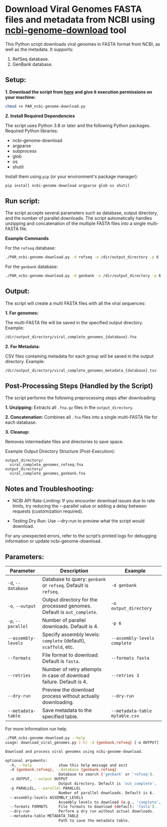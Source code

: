 # Download Viral Genomes FASTA files and metadata from NCBI using [ncbi-genome-download](https://github.com/kblin/ncbi-genome-download) tool

This Python script downloads viral genomes in FASTA format from NCBI, as well as the metadata. It supports:
1. RefSeq database.
2. GenBank database.

## **Setup:**

**1. Download the script from [here](https://github.com/agudeloromero/Download_fasta_NCBI/blob/main/ViralGenomes_ncbi-genome-download/PAR_ncbi-genome-download.py) and give it execution permissions on your machine:**
```bash
chmod +x PAR_ncbi-genome-download.py
```

**2. Install Required Dependencies**

The script uses Python 3.8 or later and the following Python packages. Required Python libraries:
* ncbi-genome-download
* argparse
* subprocess
* glob
* os
* shutil

Install them using `pip` (or your environment's package manager):
``` bash
pip install ncbi-genome-download argparse glob os shutil
```

## **Run script:**

The script accepts several parameters such as database, output directory, and the number of parallel downloads. The script automatically handles unzipping and concatenation of the multiple FASTA files into a single multi-FASTA file.

**Example Commands**

For the `refseq` database:
```bash
./PAR_ncbi-genome-download.py -d refseq -o /dir/output_directory -p 6
```

For the `genbank` database:
```bash
./PAR_ncbi-genome-download.py -d genbank -o /dir/output_directory -p 6
```

## **Output:**

The script will create a multi FASTA files with all the viral sequences:

**1. For genomes:**

The multi-FASTA file will be saved in the specified output directory. Example:
```bash
/dir/output_directory/viral_complete_genomes_{database}.fna
```

**2. For Metadata:**

CSV files containing metadata for each group will be saved in the output directory. Example:
```bash
/dir/output_directory/viral_complete_genomes_metadata_{database}.tsv
```

## **Post-Processing Steps (Handled by the Script)**

The script performs the following preprocessing steps after downloading:

**1. Unzipping:**
Extracts all `.fna.gz` files in the `output_directory`.

**2. Concatenation:**
Combines all `.fna` files into a single multi-FASTA file for each database.

**3. Cleanup:**

Removes intermediate files and directories to save space.

Example Output Directory Structure (Post-Execution):
```
output_directory/
  viral_complete_genomes_refseq.fna
output_directory/
  viral_complete_genomes_genbank.fna
```

## **Notes and Troubleshooting:**

* NCBI API Rate-Limiting: If you encounter download issues due to rate limits, try reducing the --parallel value or adding a delay between requests (customization required).

* Testing Dry Run: Use --dry-run to preview what the script would download.

For any unexpected errors, refer to the script’s printed logs for debugging information or update ncbi-genome-download.


## **Parameters:**

| **Parameter**         | **Description**                                                                                 | **Example**               |
|------------------------|-------------------------------------------------------------------------------------------------|---------------------------|
| `-d`, `--database`     | Database to query: `genbank` or `refseq`. Default is `refseq`.                                  | `-d genbank`              |
| `-o`, `--output`       | Output directory for the processed genomes. Default is `out_complete`.                         | `-o output_directory`     |
| `-p`, `--parallel`     | Number of parallel downloads. Default is 4.                                                    | `-p 6`                    |
| `--assembly-levels`    | Specify assembly levels: `complete` (default), `scaffold`, etc.                                | `--assembly-levels complete` |
| `--formats`            | File format to download. Default is `fasta`.                                                   | `--formats fasta`         |
| `--retries`            | Number of retry attempts in case of download failure. Default is 4.                            | `--retries 3`             |
| `--dry-run`            | Preview the download process without actually downloading.                                      | `--dry-run`               |
| `--metadata-table`     | Save metadata to the specified table.                                                          | `--metadata-table mytable.csv` |

For more information run help.
```bash
./PAR_ncbi-genome-download.py --help
usage: download_viral_genomes.py [-h] -d {genbank,refseq} [-o OUTPUT] [-p PARALLEL] [--assembly-levels ASSEMBLY_LEVELS] [--formats FORMATS] [--dry-run] [--metadata-table METADATA_TABLE]

Download and process viral genomes using ncbi-genome-download.

optional arguments:
  -h, --help            show this help message and exit
  -d {genbank,refseq}, --database {genbank,refseq}
                        Database to search ('genbank' or 'refseq').
  -o OUTPUT, --output OUTPUT
                        Output directory. Default is 'out_complete'.
  -p PARALLEL, --parallel PARALLEL
                        Number of parallel downloads. Default is 6.
  --assembly-levels ASSEMBLY_LEVELS
                        Assembly levels to download (e.g., 'complete', 'scaffold'). Default is 'complete'.
  --formats FORMATS     File formats to download (default: 'fasta').
  --dry-run             Perform a dry run without actual downloads.
  --metadata-table METADATA_TABLE
                        Path to save the metadata table.
```

